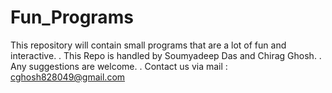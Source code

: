 # Fun_Programs
This repository will contain small programs that are a lot of fun and interactive.
.
This Repo is handled by Soumyadeep Das and Chirag Ghosh.
.
Any suggestions are welcome.
.
Contact us via mail : cghosh828049@gmail.com
